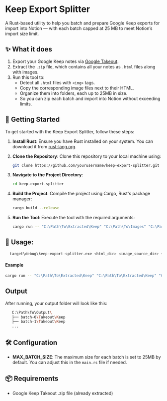 # Keep Export Splitter
A Rust-based utility to help you batch and prepare Google Keep exports for import into Notion — with each batch capped at 25 MB to meet Notion’s import size limit.

## ✨ What it does

1. Export your Google Keep notes via [Google Takeout](https://takeout.google.com/).
2. Extract the `.zip` file, which contains all your notes as `.html` files along with images.
3. Run this tool to:
   - Detect all `.html` files with `<img>` tags.
   - Copy the corresponding image files next to their HTML.
   - Organize them into folders, each up to 25MB in size.
   - So you can zip each batch and import into Notion without exceeding limits.

## 🚀 Getting Started

To get started with the Keep Export Splitter, follow these steps:

1. **Install Rust**: Ensure you have Rust installed on your system. You can download it from [rust-lang.org](https://www.rust-lang.org/).

2. **Clone the Repository**: Clone this repository to your local machine using:
   ```bash
   git clone https://github.com/yourusername/keep-export-splitter.git
   ```

3. **Navigate to the Project Directory**: 
   ```bash
   cd keep-export-splitter
   ```

4. **Build the Project**: Compile the project using Cargo, Rust's package manager:
   ```bash
   cargo build --release
   ```

5. **Run the Tool**: Execute the tool with the required arguments:
   ```bash
   cargo run -- "C:\Path\To\Extracted\Keep" "C:\Path\To\Images" "C:\Path\To\Output"
   ```

## 🧪 Usage:
```bash
  target\debug\keep-export-splitter.exe <html_dir> <image_source_dir> <output_dir>
```

#### Example

```bash
cargo run -- "C:\Path\To\Extracted\Keep" "C:\Path\To\Extracted\Keep" "C:\Path\To\Output"
```

## Output
After running, your output folder will look like this:
   ```bash
      C:\Path\To\Output\
      ├── batch-0\Takeout\Keep
      ├── batch-1\Takeout\Keep
      ...
   ```

## 🛠️ Configuration

- **MAX_BATCH_SIZE**: The maximum size for each batch is set to 25MB by default. You can adjust this in the `main.rs` file if needed.

## 📦 Requirements
- Google Keep Takeout .zip file (already extracted)